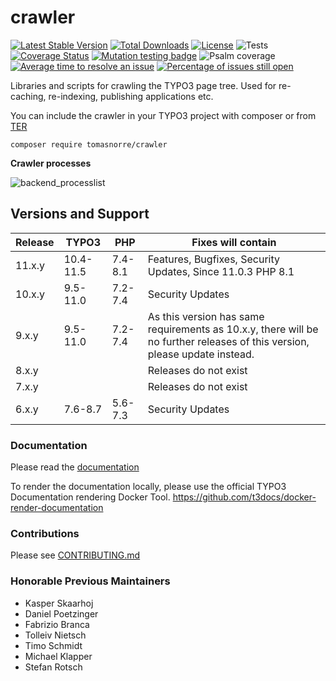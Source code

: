 # crawler
[![Latest Stable Version](https://poser.pugx.org/tomasnorre/crawler/v/stable)](https://packagist.org/packages/tomasnorre/crawler)
[![Total Downloads](https://poser.pugx.org/tomasnorre/crawler/downloads)](https://packagist.org/packages/tomasnorre/crawler)
[![License](https://poser.pugx.org/tomasnorre/crawler/license)](https://packagist.org/packages/tomasnorre/crawler)
![Tests](https://github.com/tomasnorre/crawler/workflows/Tests/badge.svg)
[![Coverage Status](https://coveralls.io/repos/github/tomasnorre/crawler/badge.svg)](https://coveralls.io/github/tomasnorre/crawler)
[![Mutation testing badge](https://img.shields.io/endpoint?style=flat&url=https%3A%2F%2Fbadge-api.stryker-mutator.io%2Fgithub.com%2Ftomasnorre%2Fcrawler%2Fmain)](https://dashboard.stryker-mutator.io/reports/github.com/tomasnorre/crawler/main)
![Psalm coverage](https://shepherd.dev/github/tomasnorre/crawler/coverage.svg)
[![Average time to resolve an issue](http://isitmaintained.com/badge/resolution/tomasnorre/crawler.svg)](http://isitmaintained.com/project/tomasnorre/crawler "Average time to resolve an issue")
[![Percentage of issues still open](http://isitmaintained.com/badge/open/tomasnorre/crawler.svg)](http://isitmaintained.com/project/tomasnorre/crawler "Percentage of issues still open")

Libraries and scripts for crawling the TYPO3 page tree. Used for re-caching, re-indexing, publishing applications etc.


You can include the crawler in your TYPO3 project with composer or from [TER](https://extensions.typo3.org)

```shell script
composer require tomasnorre/crawler
```

**Crawler processes**

![backend_processlist](https://user-images.githubusercontent.com/1212481/142763110-936be57c-1e9e-4d62-afbe-4134b139fd56.png)

## Versions and Support

| Release  | TYPO3 | PHP   | Fixes will contain
|---|---|---|---|
| 11.x.y  | 10.4-11.5 | 7.4-8.1 |Features, Bugfixes, Security Updates, Since 11.0.3 PHP 8.1
| 10.x.y  | 9.5-11.0 | 7.2-7.4 |Security Updates
| 9.x.y  | 9.5-11.0  | 7.2-7.4 |As this version has same requirements as 10.x.y, there will be no further releases of this version, please update instead.
| 8.x.y  |    |  | Releases do not exist
| 7.x.y  |    |  | Releases do not exist
| 6.x.y  | 7.6-8.7   | 5.6-7.3 | Security Updates

### Documentation
Please read the [documentation](https://docs.typo3.org/p/tomasnorre/crawler/master/en-us/)

To render the documentation locally, please use the official TYPO3 Documentation rendering Docker Tool.
<https://github.com/t3docs/docker-render-documentation>

### Contributions

Please see [CONTRIBUTING.md](https://github.com/tomasnorre/crawler/blob/main/CONTRIBUTING.md)

### Honorable Previous Maintainers

* Kasper Skaarhoj
* Daniel Poetzinger
* Fabrizio Branca
* Tolleiv Nietsch
* Timo Schmidt
* Michael Klapper
* Stefan Rotsch
